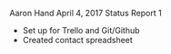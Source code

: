 
Aaron Hand
April 4, 2017
Status Report 1

- Set up for Trello and Git/Github
- Created contact spreadsheet

